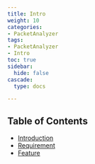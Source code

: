 ```yaml
---
title: Intro
weight: 10
categories:
- PacketAnalyzer
tags:
- PacketAnalyzer
- Intro
toc: true
sidebar:
  hide: false
cascade:
  type: docs

---
```


## Table of Contents

- [Introduction](introduction)
- [Requirement](requirement)
- [Feature](feature)